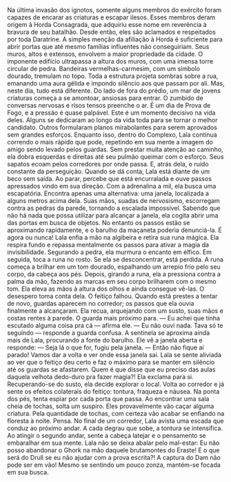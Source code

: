 

Na última invasão dos ignotos, somente alguns membros do exército foram capazes de encarar as criaturas e escapar ilesos. Esses membros deram origem à Horda Consagrada, que adquiriu esse nome em reverência à bravura de seu batalhão. Desde então, eles são aclamados e respeitados por toda Daratrine. A simples menção da afiliação à Horda é suficiente para abrir portas que até mesmo famílias influentes não conseguiriam. Seus muros, altos e extensos, envolvem a maior propriedade da cidade. O imponente edifício ultrapassa a altura dos muros, com uma imensa torre circular de pedra. Bandeiras vermelhas-carmesim, com um símbolo dourado, tremulam no topo. Toda a estrutura projeta sombras sobre a rua, emanando uma aura gélida e impondo silêncio aos que passam por ali.
Mas, neste dia, tudo está diferente. Do lado de fora do prédio, um mar de jovens criaturas começa a se amontoar, ansiosas para entrar. O zumbido de conversas nervosas e risos tensos preenche o ar. É um dia de Prova de Fogo, e a pressão é quase palpável. Este é um momento decisivo na vida deles. Alguns se dedicaram ao longo da vida toda para se tornar o melhor candidato. Outros formularam planos mirabolantes para serem aprovados sem grandes esforços. 
Enquanto isso, dentro do Complexo, Lala continua correndo o mais rápido que pode, repetindo em sua mente a imagem do amigo sendo levado pelos guardas. Sem prestar muita atenção ao caminho, ela dobra esquerdas e direitas até seu pulmão queimar com o esforço. Seus sapatos ecoam pelos corredores por onde passa. E, atrás dela, o ruído constante da perseguição.
Quando se dá conta, Lala está diante de um beco sem saída. Ao parar, percebe que está encurralada e ouve passos apressados vindo em sua direção. Com a adrenalina a mil, ela busca uma escapatória. Encontra apenas uma alternativa: uma janela, localizada a alguns metros acima dela. Suas mãos, suadas de nervosismo, escorregam contra as pedras da parede, tornando a escalada impossível. Sabendo que não há nada que possa utilizar para alcançar a janela, ela cogita abrir uma das portas em busca de objetos. No entanto os passos estão se aproximando rapidamente, e o barulho da maçaneta poderia denunciá-la.
É agora ou nunca! Lala enfia a mão na algibeira e retira sua runa mágica.
Ela respira fundo e repassa mentalmente os passos para ativar a magia da invisibilidade. Segurando a pedra, ela murmura o encanto em élfico. Em seguida, toca a runa no rosto. Se ela se desconcentrar, está perdida. A runa começa a brilhar em um tom dourado, espalhando um arrepio frio pelo seu corpo, da cabeça aos pés. Depois, girando a runa, ela a pressiona contra a palma da mão, fazendo as marcas em seu corpo brilharem com o mesmo tom.
Ela eleva as mãos à altura dos olhos e ainda consegue vê-las. O desespero toma conta dela. O feitiço falhou. 
Quando está prestes a tentar de novo, guardas aparecem no corredor; os passos que ela ouvia finalmente a alcançaram. Ela recua, arquejando com um susto, suas mãos e costas rentes à parede. 
O guarda mais próximo para.
— Eu achei que tinha escutado alguma coisa pra cá — afirma ele. 
— Eu não ouvi nada. Tava só te seguindo — responde a guarda confusa.
A sentinela se aproxima ainda mais de Lala, procurando a fonte do barulho. Ele vê a janela aberta e responde:
— Seja lá o que for, fugiu pela janela. 
— Então não fique aí parado! Vamos dar a volta e ver onde essa janela sai.
Lala se sente aliviada ao ver que o feitiço deu certo e faz o máximo para se manter em silêncio até os guardas se afastarem. Quem é que disse que eu preciso das aulas daquela velhota dedo-duro pra fazer magia?! Ela exclama para si.
Recuperando-se do susto, ela decide explorar o local. Volta ao corredor e já sente os efeitos colaterais do feitiço: tontura, fraqueza e náusea. Na ponta dos pés, tenta espiar por cada porta que passa. Ao encontrar uma sala cheia de tochas, solta um suspiro. Eles provavelmente vão caçar alguma criatura. Pela quantidade de tochas, com certeza vão acabar se enfiando na floresta à noite. Pensa.
No final de um corredor, Lala avista uma escada que conduz ao próximo andar. A cada degrau que sobe, a tontura se intensifica. Ao atingir o segundo andar, sente a cabeça latejar e o pensamento se embaralhar em sua mente. Lala não se deixa abalar pelo mal-estar: Eu não posso abandonar o Ghork na mão daquele brutamontes do Eraste! E o que será do Drull se eu não ajudar com a prova escrita?! A captura do Dam não pode ser em vão! Mesmo se sentindo um pouco zonza, mantém-se focada em sua busca.